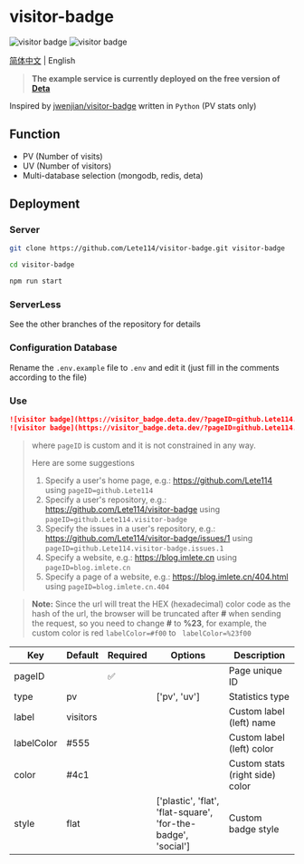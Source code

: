 # visitor-badge

![visitor badge](https://visitor_badge.deta.dev/?pageID=github.Lete114.visitor-badge&type=uv&label=UV)
![visitor badge](https://visitor_badge.deta.dev/?pageID=github.Lete114.visitor-badge&label=PV)

[简体中文](README.md) | English

> **The example service is currently deployed on the free version of [Deta](https://deta.sh)**

Inspired by [jwenjian/visitor-badge](https://github.com/jwenjian/visitor-badge) written in `Python` (PV stats only)

## Function

- PV (Number of visits)
- UV (Number of visitors)
- Multi-database selection (mongodb, redis, deta)

## Deployment

### Server

```bash
git clone https://github.com/Lete114/visitor-badge.git visitor-badge

cd visitor-badge

npm run start
```

### ServerLess

See the other branches of the repository for details

### Configuration Database

Rename the `.env.example` file to `.env` and edit it (just fill in the comments according to the file)

### Use

```markdown
![visitor badge](https://visitor_badge.deta.dev/?pageID=github.Lete114.visitor-badge)
![visitor badge](https://visitor_badge.deta.dev/?pageID=github.Lete114.visitor-badge&labelColor=%23f00)
```

> where `pageID` is custom and it is not constrained in any way.
>
> Here are some suggestions
>
> 1.  Specify a user's home page, e.g.: https://github.com/Lete114 using `pageID=github.Lete114`
> 2.  Specify a user's repository, e.g.: https://github.com/Lete114/visitor-badge using `pageID=github.Lete114.visitor-badge`
> 3.  Specify the issues in a user's repository, e.g.: https://github.com/Lete114/visitor-badge/issues/1 using `pageID=github.Lete114.visitor-badge.issues.1`
> 4.  Specify a website, e.g.: https://blog.imlete.cn using `pageID=blog.imlete.cn`
> 5.  Specify a page of a website, e.g.: https://blog.imlete.cn/404.html using `pageID=blog.imlete.cn.404`

> **Note:** Since the url will treat the HEX (hexadecimal) color code as the hash of the url, the browser will be truncated after **#** when sending the request, so you need to change **#** to **%23**, for example, the custom color is red `labelColor=#f00` to ` labelColor=%23f00`

| Key        | Default  | Required | Options                                                       | Description                     |
| ---------- | -------- | -------- | ------------------------------------------------------------- | ------------------------------- |
| pageID     |          | ✅       |                                                               | Page unique ID                  |
| type       | pv       |          | ['pv', 'uv']                                                  | Statistics type                 |
| label      | visitors |          |                                                               | Custom label (left) name        |
| labelColor | #555     |          |                                                               | Custom label (left) color       |
| color      | #4c1     |          |                                                               | Custom stats (right side) color |
| style      | flat     |          | ['plastic', 'flat', 'flat-square', 'for-the-badge', 'social'] | Custom badge style              |
